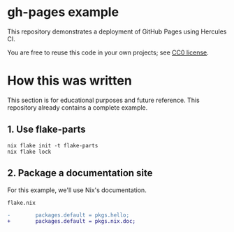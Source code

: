 
# gh-pages example

This repository demonstrates a deployment of GitHub Pages using Hercules CI.

You are free to reuse this code in your own projects; see [CC0 license](./LICENSE).

# How this was written

This section is for educational purposes and future reference. This repository already contains a complete example.

## 1. Use flake-parts

```console
nix flake init -t flake-parts
nix flake lock
```

## 2. Package a documentation site

For this example, we'll use Nix's documentation.

`flake.nix`
```diff
-        packages.default = pkgs.hello;
+        packages.default = pkgs.nix.doc;
```

